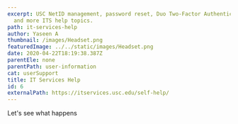 ```yaml
---
excerpt: USC NetID management, password reset, Duo Two-Factor Authentication,
  and more ITS help topics.
path: it-services-help
author: Yaseen A
thumbnail: /images/Headset.png
featuredImage: ../../static/images/Headset.png
date: 2020-04-22T18:19:38.387Z
parentEle: none
parentPath: user-information
cat: userSupport
title: IT Services Help
id: 6
externalPath: https://itservices.usc.edu/self-help/
---
```

Let's see what happens
